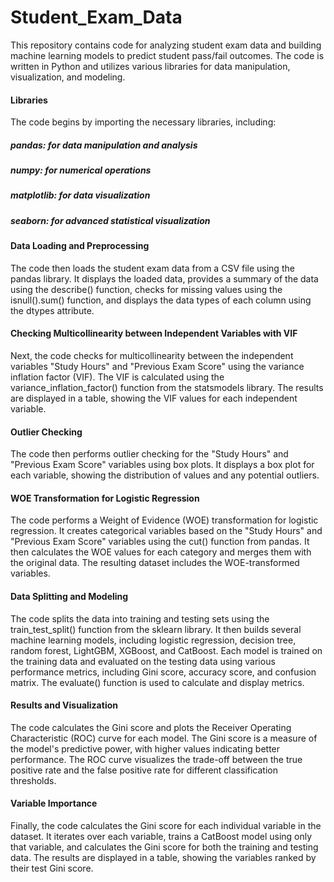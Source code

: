 # Student_Exam_Data
This repository contains code for analyzing student exam data and building machine learning models to predict student pass/fail outcomes. The code is written in Python and utilizes various libraries for data manipulation, visualization, and modeling.

#### Libraries
The code begins by importing the necessary libraries, including:

##### pandas: for data manipulation and analysis
##### numpy: for numerical operations
##### matplotlib: for data visualization
##### seaborn: for advanced statistical visualization 
#### Data Loading and Preprocessing
The code then loads the student exam data from a CSV file using the pandas library. It displays the loaded data, provides a summary of the data using the describe() function, checks for missing values using the isnull().sum() function, and displays the data types of each column using the dtypes attribute.

#### Checking Multicollinearity between Independent Variables with VIF
Next, the code checks for multicollinearity between the independent variables "Study Hours" and "Previous Exam Score" using the variance inflation factor (VIF). The VIF is calculated using the variance_inflation_factor() function from the statsmodels library. The results are displayed in a table, showing the VIF values for each independent variable.

#### Outlier Checking
The code then performs outlier checking for the "Study Hours" and "Previous Exam Score" variables using box plots. It displays a box plot for each variable, showing the distribution of values and any potential outliers.

#### WOE Transformation for Logistic Regression
The code performs a Weight of Evidence (WOE) transformation for logistic regression. It creates categorical variables based on the "Study Hours" and "Previous Exam Score" variables using the cut() function from pandas. It then calculates the WOE values for each category and merges them with the original data. The resulting dataset includes the WOE-transformed variables.

#### Data Splitting and Modeling
The code splits the data into training and testing sets using the train_test_split() function from the sklearn library. It then builds several machine learning models, including logistic regression, decision tree, random forest, LightGBM, XGBoost, and CatBoost. Each model is trained on the training data and evaluated on the testing data using various performance metrics, including Gini score, accuracy score, and confusion matrix. The evaluate() function is used to calculate and display metrics.

#### Results and Visualization
The code calculates the Gini score and plots the Receiver Operating Characteristic (ROC) curve for each model. The Gini score is a measure of the model's predictive power, with higher values indicating better performance. The ROC curve visualizes the trade-off between the true positive rate and the false positive rate for different classification thresholds.

#### Variable Importance
Finally, the code calculates the Gini score for each individual variable in the dataset. It iterates over each variable, trains a CatBoost model using only that variable, and calculates the Gini score for both the training and testing data. The results are displayed in a table, showing the variables ranked by their test Gini score.
